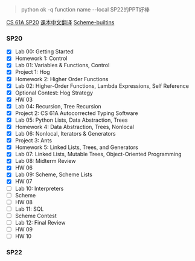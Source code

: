 > python ok -q function name --local
> SP22的PPT好棒

[CS 61A SP20](https://inst.eecs.berkeley.edu/~cs61a/sp20/)
[课本中文翻译](https://wizardforcel.gitbooks.io/sicp-py/content/)
[Scheme-builtins](https://inst.eecs.berkeley.edu/~cs61a/sp20/articles/scheme-builtins.html)

### SP20

- [X] Lab 00: Getting Started
- [X] Homework 1: Control
- [X] Lab 01: Variables & Functions, Control 
- [X] Project 1: Hog
- [X] Homework 2: Higher Order Functions
- [X] Lab 02: Higher-Order Functions, Lambda Expressions, Self Reference
- [X] Optional Contest: Hog Strategy
- [X] HW 03
- [X] Lab 04: Recursion, Tree Recursion
- [X] Project 2: CS 61A Autocorrected Typing Software 
- [X] Lab 05: Python Lists, Data Abstraction, Trees
- [X] Homework 4: Data Abstraction, Trees, Nonlocal
- [X] Lab 06: Nonlocal, Iterators & Generators 
- [X] Project 3: Ants
- [X] Homework 5: Linked Lists, Trees, and Generators
- [X] Lab 07: Linked Lists, Mutable Trees, Object-Oriented Programming
- [X] Lab 08: Midterm Review
- [X] HW 06
- [X] Lab 09: Scheme, Scheme Lists
- [X] HW 07 
- [ ] Lab 10: Interpreters
- [ ] Scheme
- [ ] HW 08 
- [ ] Lab 11: SQL
- [ ] Scheme Contest
- [ ] Lab 12: Final Review 
- [ ] HW 09 
- [ ] HW 10

### SP22